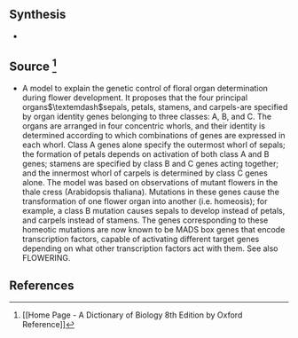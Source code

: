 ## Synthesis
- 
## Source [^1]
- A model to explain the genetic control of floral organ determination during flower development. It proposes that the four principal organs$\textemdash$sepals, petals, stamens, and carpels-are specified by organ identity genes belonging to three classes: A, B, and C. The organs are arranged in four concentric whorls, and their identity is determined according to which combinations of genes are expressed in each whorl. Class A genes alone specify the outermost whorl of sepals; the formation of petals depends on activation of both class A and B genes; stamens are specified by class B and C genes acting together; and the innermost whorl of carpels is determined by class C genes alone. The model was based on observations of mutant flowers in the thale cress (Arabidopsis thaliana). Mutations in these genes cause the transformation of one flower organ into another (i.e. homeosis); for example, a class B mutation causes sepals to develop instead of petals, and carpels instead of stamens. The genes corresponding to these homeotic mutations are now known to be MADS box genes that encode transcription factors, capable of activating different target genes depending on what other transcription factors act with them. See also FLOWERING.
## References

[^1]: [[Home Page - A Dictionary of Biology 8th Edition by Oxford Reference]]